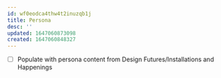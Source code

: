 ```yaml
---
id: wf0eodca4thw4t2inuzqb1j
title: Persona
desc: ''
updated: 1647060873098
created: 1647060848327
---
```


- [ ] Populate with persona content from Design Futures/Installations and Happenings
